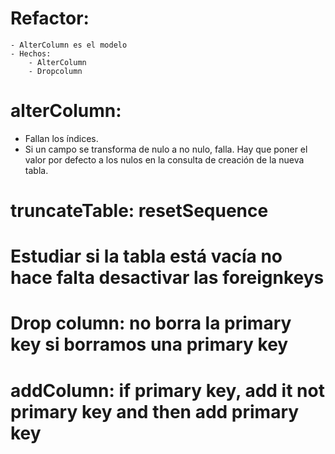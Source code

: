 # Refactor:
	- AlterColumn es el modelo
	- Hechos:
		- AlterColumn
		- Dropcolumn
# alterColumn:
- Fallan los índices.
- Si un campo se transforma de nulo a no nulo, falla. Hay que poner el valor por defecto a los nulos en la consulta de creación de la nueva tabla.
# truncateTable: resetSequence
# Estudiar si la tabla está vacía no hace falta desactivar las foreignkeys
# Drop column: no borra la primary key si borramos una primary key
# addColumn: if primary key, add it not primary key and then add primary key

